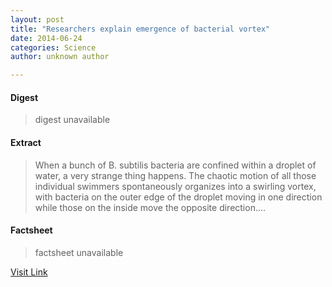 ```yaml
---
layout: post
title: "Researchers explain emergence of bacterial vortex"
date: 2014-06-24
categories: Science
author: unknown author

---
```



#### Digest
>digest unavailable

#### Extract
>When a bunch of B. subtilis bacteria are confined within a droplet of water, a very strange thing happens. The chaotic motion of all those individual swimmers spontaneously organizes into a swirling vortex, with bacteria on the outer edge of the droplet moving in one direction while those on the inside move the opposite direction....

#### Factsheet
>factsheet unavailable

[Visit Link](http://phys.org/news322730726.html)


